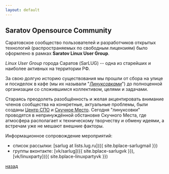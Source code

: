 ```yaml
---
layout: default
---
```


## Saratov Opensource Community

Саратовское сообщество пользователей и разработчиков открытых технологий
(распространяемых по свободным лицензиям) было оформлено в рамках
**Saratov Linux User Group**.

*Linux User Group* города Саратов (SarLUG) -- одна из старейших и наиболее
активных на территории РФ.

За свою долгую историю существования мы прошли от сбора на улице и
посиделок в кафе (мы их называли "[*Линуксовками*](meetup)")
до полноценной организации со сложившимся коллективом, целями и задачами.

Стараясь преодолеть разобщённость и желая акцентировать внимание
членов сообщества на конкретные, актуальные проблемы, были созданы
[Центр СПО](https://www.sarfsc.ru) и
[Скучное Место](https://www.boringplace.org/).
Сегодня "линуксовки" проводятся в непринуждённой
обстановке Скучного Места, где атмосфера располагает к техническому
творчеству и обмену идеями, а встречам уже не мешают внешние факторы.

Информационное сопровождение мероприятий:
 * список рассылки: [sarlug at lists.lug.ru]({{ site.bplace-sarlugmail }})
 * группы вконтакте: [vk/sarlug]({{ site.bplace-sarlugvk }}), [vk/linuxparty]({{ site.bplace-linuxpartyvk }})

[назад](../opensource)
